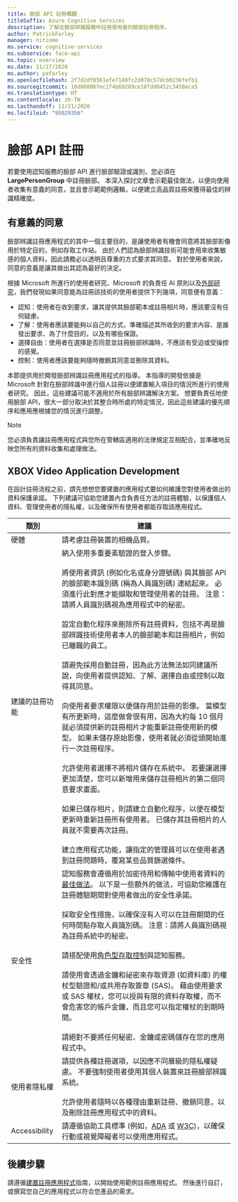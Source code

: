 ```yaml
---
title: 臉部 API 註冊概觀
titleSuffix: Azure Cognitive Services
description: 了解在臉部辨識服務中註冊使用者的臉部註冊程序。
author: PatrickFarley
manager: nitinme
ms.service: cognitive-services
ms.subservice: face-api
ms.topic: overview
ms.date: 11/17/2020
ms.author: pafarley
ms.openlocfilehash: 2f7d2df8561efe7188fc2d070c57dcb0236fefb1
ms.sourcegitcommit: 10d00006fec1f4b69289ce18fdd0452c3458eca5
ms.translationtype: HT
ms.contentlocale: zh-TW
ms.lasthandoff: 11/21/2020
ms.locfileid: "95029356"
---
```

# <a name="face-api-enrollment"></a>臉部 API 註冊

若要使用認知服務的臉部 API 進行臉部驗證或識別，您必須在 **LargePersonGroup** 中註冊臉部。 本深入探討文章會示範最佳做法，以便向使用者收集有意義的同意，並且會示範範例邏輯，以便建立高品質註冊來獲得最佳的辨識精確度。  

## <a name="meaningful-consent"></a>有意義的同意 

臉部辨識註冊應用程式的其中一個主要目的，是讓使用者有機會同意將其臉部影像用於特定目的，例如存取工作站。 由於人們認為臉部辨識技術可能會用來收集敏感的個人資料，因此請務必以透明且尊重的方式要求其同意。 對於使用者來說，同意的意義是讓其做出其認為最好的決定。   

根據 Microsoft 所進行的使用者研究、Microsoft 的負責任 AI 原則以及[外部研究](ftp://ftp.cs.washington.edu/tr/2000/12/UW-CSE-00-12-02.pdf)，我們發現如果同意能為註冊該技術的使用者提供下列幾項，同意便有意義：

* 認知：使用者在收到要求，讓其提供其臉部範本或註冊相片時，應該要沒有任何疑慮。 
* 了解：使用者應該要能夠以自己的方式，準確描述其所收到的要求內容、是誰發出要求、為了什麼目的，以及有哪些保證。 
* 選擇自由：使用者在選擇是否同意並註冊臉部辨識時，不應該有受迫或受操控的感覺。 
* 控制：使用者應該要能夠隨時撤銷其同意並刪除其資料。 

本節提供用於開發臉部辨識註冊應用程式的指導。 本指導的開發依據是 Microsoft 針對在臉部辨識中進行個人註冊以便建置輸入項目的情況所進行的使用者研究。 因此，這些建議可能不適用於所有臉部辨識解決方案。 想要負責任地使用臉部 API，很大一部分取決於其整合時所處的特定情況，因此這些建議的優先順序和應用應根據您的情況進行調整。 

> [!NOTE]
> 您必須負責讓註冊應用程式與您所在管轄區適用的法律規定互相配合，並準確地反映您所有的資料收集和處理做法。

## <a name="application-development"></a>XBOX Video Application Development 

在設計註冊流程之前，請先想想您要建置的應用程式要如何維護您對使用者做出的資料保護承諾。 下列建議可協助您建置內含負責任方法的註冊體驗，以保護個人資料、管理使用者的隱私權，以及確保所有使用者都能存取該應用程式。  

|類別 | 建議 |
|---|---|
|硬體 | 請考慮註冊裝置的相機品質。 |
|建議的註冊功能 | 納入使用多重要素驗證的登入步驟。</br></br>將使用者資訊 (例如化名或身分證號碼) 與其臉部 API 的臉部範本識別碼 (稱為人員識別碼) 連結起來。 必須進行此對應才能擷取和管理使用者的註冊。 注意：請將人員識別碼視為應用程式中的秘密。</br></br>設定自動化程序來刪除所有註冊資料，包括不再是臉部辨識技術使用者本人的臉部範本和註冊相片，例如已離職的員工。</br></br>請避免採用自動註冊，因為此方法無法如同建議所說，向使用者提供認知、了解、選擇自由或控制以取得其同意。 </br></br>向使用者要求權限以便儲存用於註冊的影像。 當模型有所更新時，這麼做會很有用，因為大約每 10 個月就必須提供新的註冊相片才能重新註冊使用新的模型。 如果未儲存原始影像，使用者就必須從頭開始進行一次註冊程序。</br></br>允許使用者選擇不將相片儲存在系統中。 若要讓選擇更加清楚，您可以新增用來儲存註冊相片的第二個同意要求畫面。 </br></br>如果已儲存相片，則請建立自動化程序，以便在模型更新時重新註冊所有使用者。 已儲存其註冊相片的人員就不需要再次註冊。 </br></br>建立應用程式功能，讓指定的管理員可以在使用者遇到註冊問題時，覆寫某些品質篩選條件。 |
|安全性 | 認知服務會遵循用於加密待用和傳輸中使用者資料的[最佳做法](https://docs.microsoft.com/azure/cognitive-services/cognitive-services-virtual-networks?tabs=portal)。 以下是一些額外的做法，可協助您維護在註冊體驗期間對使用者做出的安全性承諾。 </br></br>採取安全性措施，以確保沒有人可以在註冊期間的任何時間點存取人員識別碼。 注意：請將人員識別碼視為註冊系統中的秘密。 </br></br>請搭配使用[角色型存取控制](https://docs.microsoft.com/azure/role-based-access-control/overview)與認知服務。 </br></br>請使用會透過金鑰和祕密來存取資源 (如資料庫) 的權杖型驗證和/或共用存取簽章 (SAS)。 藉由使用要求或 SAS 權杖，您可以授與有限的資料存取權，而不會危害您的帳戶金鑰，而且您可以指定權杖的到期時間。 </br></br>請絕對不要將任何秘密、金鑰或密碼儲存在您的應用程式中。 |
|使用者隱私權 |請提供各種註冊選項，以因應不同層級的隱私權疑慮。 不要強制使用者使用其個人裝置來註冊臉部辨識系統。 </br></br>允許使用者隨時以各種理由重新註冊、撤銷同意，以及刪除註冊應用程式中的資料。 |
|Accessibility |請遵循協助工具標準 (例如，[ADA](https://www.ada.gov/regs2010/2010ADAStandards/2010ADAstandards.htm) 或 [W3C](https://www.w3.org/TR/WCAG21/))，以確保行動或視覺障礙者可以使用應用程式。 |

## <a name="next-steps"></a>後續步驟  

請遵循[建置註冊應用程式](build-enrollment-app.md)指南，以開始使用範例註冊應用程式。 然後進行自訂，或撰寫您自己的應用程式以符合您產品的需求。
